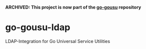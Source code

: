 **ARCHIVED: This project is now part of the [go-gousu](https://github.com/indece-official/go-gousu) repository**

# go-gousu-ldap
LDAP-Integration for Go Universal Service Utilities

